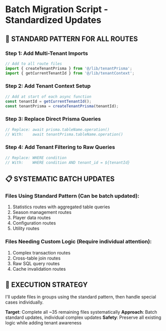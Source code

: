 # Batch Migration Script - Standardized Updates

## 🎯 STANDARD PATTERN FOR ALL ROUTES

### Step 1: Add Multi-Tenant Imports
```typescript
// Add to all route files
import { createTenantPrisma } from '@/lib/tenantPrisma';
import { getCurrentTenantId } from '@/lib/tenantContext';
```

### Step 2: Add Tenant Context Setup
```typescript
// Add at start of each async function
const tenantId = getCurrentTenantId();
const tenantPrisma = createTenantPrisma(tenantId);
```

### Step 3: Replace Direct Prisma Queries
```typescript
// Replace: await prisma.tableName.operation()
// With:    await tenantPrisma.tableName.operation()
```

### Step 4: Add Tenant Filtering to Raw Queries
```typescript
// Replace: WHERE condition
// With:    WHERE condition AND tenant_id = ${tenantId}
```

## 📋 SYSTEMATIC BATCH UPDATES

### Files Using Standard Pattern (Can be batch updated):
1. Statistics routes with aggregated table queries
2. Season management routes
3. Player data routes
4. Configuration routes
5. Utility routes

### Files Needing Custom Logic (Require individual attention):
1. Complex transaction routes
2. Cross-table join routes
3. Raw SQL query routes
4. Cache invalidation routes

## 🚀 EXECUTION STRATEGY

I'll update files in groups using the standard pattern, then handle special cases individually.

**Target**: Complete all ~35 remaining files systematically
**Approach**: Batch standard updates, individual complex updates
**Safety**: Preserve all existing logic while adding tenant awareness
